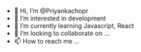 - 👋 Hi, I’m @Priyankachopr
- 👀 I’m interested in development
- 🌱 I’m currently learning Javascript, React
- 💞️ I’m looking to collaborate on ...
- 📫 How to reach me ...

<!---
Priyankachopr/Priyankachopr is a ✨ special ✨ repository because its `README.md` (this file) appears on your GitHub profile.
You can click the Preview link to take a look at your changes.
--->
